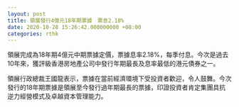 ```yaml
---
layout: post
title: 領展發行4億元18年期票據　票息2.18%
date: 2020-10-28 15:26:42.000000000 +08:00
categories: rthk
---
```


領展完成為18年期4億元中期票據定價，票據息率2.18%，每季付息。今次是過去10年來，獲評級香港房地產公司中發行年期最長及息率最低的港元債券之一。

領展行政總裁王國龍表示，票據在當前經濟環境下受投資者歡迎，令人鼓舞。今次發行的18年期票據是領展至今發行過年期最長的票據，印證投資者肯定集團具抗逆力經營模式及卓越資本管理能力。
